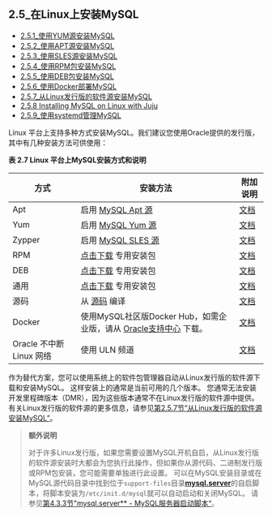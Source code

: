 ## 2.5_在Linux上安装MySQL

- [2.5.1_使用YUM源安装MySQL](docs/ch2/2.5.1_使用YUM源安装MySQL.md)
- [2.5.2_使用APT源安装MySQL](docs/ch2/2.5.2_使用APT源安装MySQL.md)
- [2.5.3_使用SLES源安装MySQL](docs/ch2/2.5.3_使用SLES源安装MySQL.md)
- [2.5.4_使用RPM包安装MySQL](docs/ch2/2.5.4_使用RPM包安装MySQL.md)
- [2.5.5_使用DEB包安装MySQL](docs/ch2/2.5.5_使用DEB包安装MySQL.md)
- [2.5.6_使用Docker部署MySQL](docs/ch2/2.5.6_使用Docker部署MySQL.md)
- [2.5.7_从Linux发行版的软件源安装MySQL](docs/ch2/2.5.7_从Linux发行版的软件源安装MySQL.md)
- [2.5.8 Installing MySQL on Linux with Juju](https://dev.mysql.com/doc/refman/8.0/en/linux-installation-juju.html)
- [2.5.9_使用systemd管理MySQL](使用systemd管理MySQL)

Linux 平台上支持多种方式安装MySQL。我们建议您使用Oracle提供的发行版，其中有几种安装方法可供使用：



**表 2.7 Linux 平台上MySQL安装方式和说明**

| 方式                     | 安装方法                                                     | 附加说明                                                     |
| ------------------------ | ------------------------------------------------------------ | ------------------------------------------------------------ |
| Apt                      | 启用 [MySQL Apt 源](https://dev.mysql.com/downloads/repo/apt/) | [文档](docs/ch2/2.5.2_使用APT源安装MySQL.md)                 |
| Yum                      | 启用 [MySQL Yum 源](https://dev.mysql.com/downloads/repo/yum/) | [文档](docs/ch2/2.5.1_使用YUM源安装MySQL.md)                 |
| Zypper                   | 启用 [MySQL SLES 源](https://dev.mysql.com/downloads/repo/suse/) | [文档](docs/ch2/2.5.3_使用SLES源安装MySQL.md)                |
| RPM                      | [点击下载](https://dev.mysql.com/downloads/mysql/) 专用安装包 | [文档](hdocs/ch2/2.5.4_使用RPM包安装MySQL.md)                |
| DEB                      | [点击下载](https://dev.mysql.com/downloads/mysql/) 专用安装包 | [文档](docs/ch2/2.5.5_使用DEB包安装MySQL.md)                 |
| 通用                     | [点击下载](https://dev.mysql.com/downloads/mysql/) 专用安装包 | [文档](https://dev.mysql.com/doc/refman/8.0/en/binary-installation.html) |
| 源码                     | 从 [源码](https://dev.mysql.com/downloads/mysql/) 编译       | [文档](https://dev.mysql.com/doc/refman/8.0/en/source-installation.html) |
| Docker                   | 使用MySQL社区版Docker Hub，如需企业版，请从 [Oracle支持中心](https://support.oracle.com/) 下载。 | [文档](docs/ch2/2.5.6_使用Docker部署MySQL.mdl)               |
| Oracle 不中断 Linux 网络 | 使用 ULN 频道                                                | [文档](https://dev.mysql.com/doc/refman/8.0/en/uln-installation.html) |

作为替代方案，您可以使用系统上的软件包管理器自动从Linux发行版的软件源下载和安装MySQL。 这样安装上的通常是当前可用的几个版本。 您通常无法安装开发里程碑版本（DMR），因为这些版本通常不在Linux发行版的软件源中提供。 有关Linux发行版的软件源的更多信息，请参见[第2.5.7节“从Linux发行版的软件源安装MySQL”](docs/ch2/2.5.7_从Linux发行版的软件源安装MySQL.md)。

> **额外说明**
>
> 对于许多Linux发行版，如果您需要设置MySQL开机自启，从Linux发行版的软件源安装时大都会为您执行此操作，但如果你从源代码、二进制发行版或RPM包安装，您可能需要单独进行此设置。 可以在MySQL安装目录或在MySQL源代码目录中找到位于`support-files`目录[**mysql.server**](https://dev.mysql.com/doc/refman/8.0/en/mysql-server.html)的自启脚本，将脚本安装为`/etc/init.d/mysql`就可以自动启动和关闭MySQL。 请参见[第4.3.3节"mysql.server**  -  MySQL服务器启动脚本“](https://dev.mysql.com/doc/refman/8.0/en/mysql-server.html)。